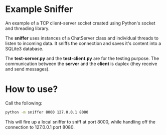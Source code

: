 # Example Sniffer

An example of a TCP client-server socket created using Python's socket and threading library. 

The **sniffer** uses instances of a ChatServer class and individual threads to listen to incoming data. 
It sniffs the connection and saves it's content into a SQLite3 database.

The **test-server.py** and the **test-client.py** are for the testing purpose. The communication between the **server** and the **client** is duplex (they receive and send messages). 

How to use?
===========

Call the following:
```bash
python -m sniffer 8000 127.0.0.1 8080
```

This will fire up a local sniffer to sniff at port 8000, while handling off the connection to 127.0.0.1 port 8080.
